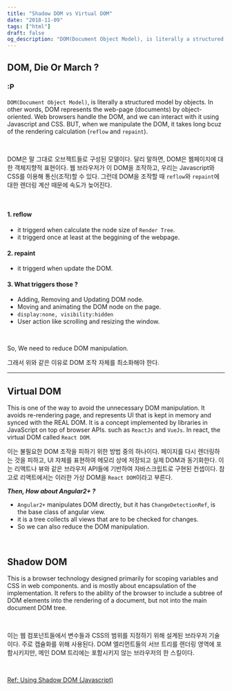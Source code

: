 ```yaml
---
title: "Shadow DOM vs Virtual DOM"
date: "2018-11-09"
tags: ["html"]
draft: false
og_description: "DOM(Document Object Model), is literally a structured model by objects."
---
```


## DOM, Die Or March ?

### :P

`DOM(Document Object Model)`, is literally a structured model by objects. In other words, DOM represents the web-page (documents) by object-oriented. Web browsers handle the DOM, and we can interact with it using Javascript and CSS. BUT, when we manipulate the DOM, it takes long bcuz of the rendering calculation (`reflow` and `repaint`).

<br />

DOM은 말 그대로 오브젝트들로 구성된 모델이다. 달리 말하면, DOM은 웹페이지에 대한 객체지향적 표현이다. 웹 브라우저가 이 DOM을 조작하고, 우리는 Javascript와 CSS를 이용해 통신(조작)할 수 있다. 그런데 DOM을 조작할 때 `reflow`와 `repaint`에 대한 렌더링 계산 때문에 속도가 늦어진다.

<br />

#### 1. reflow

- it triggerd when calculate the node size of `Render Tree`.
- it triggerd once at least at the beggining of the webpage.

#### 2. repaint

- it triggerd when update the DOM.

#### 3. What triggers those ?

- Adding, Removing and Updating DOM node.
- Moving and animating the DOM node on the page.
- `display:none, visibility:hidden`
- User action like scrolling and resizing the window.

<br />

So, We need to reduce DOM manipulation.
<br />

그래서 위와 같은 이유로 DOM 조작 자체를 최소화해야 한다.
<br />

<hr>

## Virtual DOM

This is one of the way to avoid the unnecessary DOM manipulation. It avoids re-rendering page, and represents UI that is kept in memory and synced with the REAL DOM. It is a concept implemented by libraries in JavaScript on top of browser APIs. such as `ReactJs` and `VueJs`. In react, the virtual DOM called `React DOM`.
<br />

이는 불필요한 DOM 조작을 피하기 위한 방법 중의 하나이다. 페이지를 다시 렌더링하는 것을 피하고, UI 자체를 표현하여 메모리 상에 저장되고 실제 DOM과 동기화한다. 이는 리액트나 뷰와 같은 브라우저 API들에 기반하여 자바스크립트로 구현된 컨셉이다. 참고로 리액트에서는 이러한 가상 DOM을 `React DOM`이라고 부른다.
<br />

**_Then, How about Angular2+ ?_**

- `Angular2+` manipulates DOM directly, but it has `ChangeDetectionRef`, is the base class of angular view.
- it is a tree collects all views that are to be checked for changes.
- So we can also reduce the DOM manipulation.

<br />

## Shadow DOM

This is a browser technology designed primarily for scoping variables and CSS in web components. and is mostly about encapsulation of the implementation. It refers to the ability of the browser to include a subtree of DOM elements into the rendering of a document, but not into the main document DOM tree.

<br />

이는 웹 컴포넌트들에서 변수들과 CSS의 범위를 지정하기 위해 설계된 브라우저 기술이다. 주로 캡슐화를 위해 사용된다. DOM 엘리먼트들의 서브 트리를 렌더링 영역에 포함시키지만, 메인 DOM 트리에는 포함시키지 않는 브라우저의 한 스킬이다.

<br />

[Ref: Using Shadow DOM (Javascript)](https://developer.mozilla.org/ko/docs/Web/Web_Components/Using_shadow_DOM)
